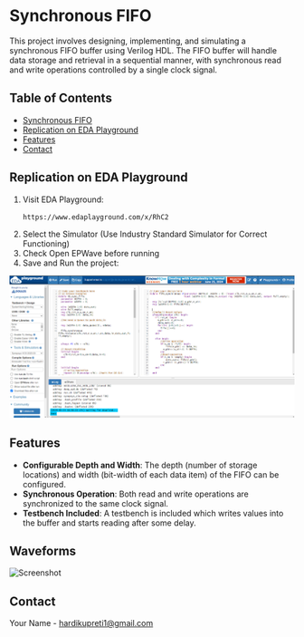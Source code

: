 # Synchronous FIFO

This project involves designing, implementing, and simulating a synchronous FIFO buffer using Verilog HDL. The FIFO buffer will handle data storage and retrieval in a sequential manner, with synchronous read and write operations controlled by a single clock signal.

## Table of Contents
- [Synchronous FIFO](#synchronous-fifo)
- [Replication on EDA Playground](#replication-on-eda-playground)
- [Features](#features)
- [Contact](#contact)

## Replication on EDA Playground

1. Visit EDA Playground:
    ```sh
    https://www.edaplayground.com/x/RhC2
    ```
2. Select the Simulator (Use Industry Standard Simulator for Correct Functioning)
3. Check Open EPWave before running
4. Save and Run the project:

![Screenshot](./sync_FIFO_EDAPLAYGROUND.png)

## Features
- **Configurable Depth and Width**: The depth (number of storage locations) and width (bit-width of each data item) of the FIFO can be configured.
- **Synchronous Operation**: Both read and write operations are synchronized to the same clock signal.
- **Testbench Included**: A testbench is included which writes values into the buffer and starts reading after some delay.

## Waveforms

![Screenshot](./sync_fifo_waveform)

## Contact
Your Name - [hardikupreti1@gmail.com](mailto:hardikupreti1@gmail.com)

